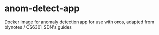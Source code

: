 # anom-detect-app
Docker image for anomaly detection app for use with onos, adapted from  blynotes / CS6301_SDN's guides

